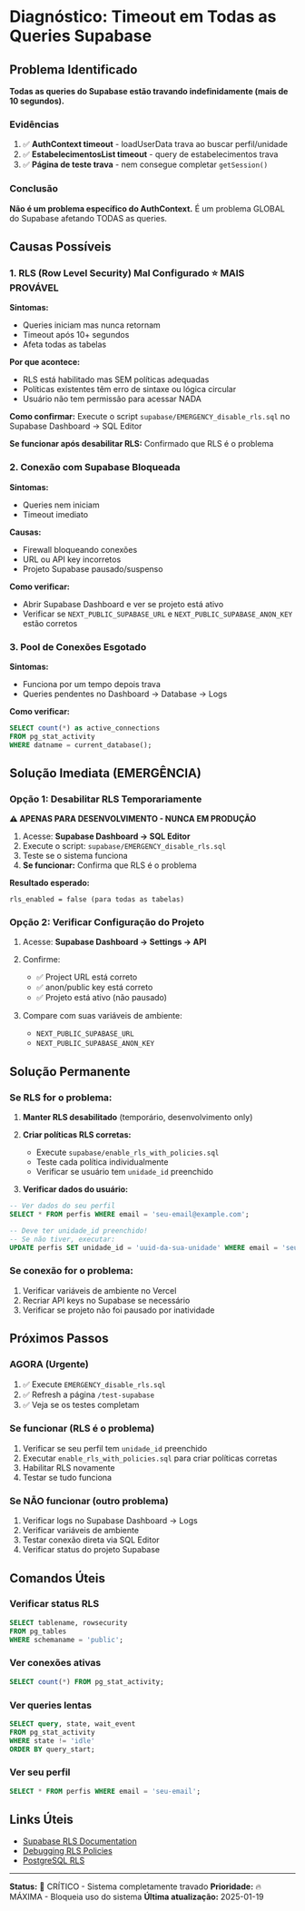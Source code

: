 # Diagnóstico: Timeout em Todas as Queries Supabase

## Problema Identificado

**Todas as queries do Supabase estão travando indefinidamente (mais de 10 segundos).**

### Evidências

1. ✅ **AuthContext timeout** - loadUserData trava ao buscar perfil/unidade
2. ✅ **EstabelecimentosList timeout** - query de estabelecimentos trava
3. ✅ **Página de teste trava** - nem consegue completar `getSession()`

### Conclusão

**Não é um problema específico do AuthContext.** É um problema GLOBAL do Supabase afetando TODAS as queries.

## Causas Possíveis

### 1. RLS (Row Level Security) Mal Configurado ⭐ MAIS PROVÁVEL

**Sintomas:**
- Queries iniciam mas nunca retornam
- Timeout após 10+ segundos
- Afeta todas as tabelas

**Por que acontece:**
- RLS está habilitado mas SEM políticas adequadas
- Políticas existentes têm erro de sintaxe ou lógica circular
- Usuário não tem permissão para acessar NADA

**Como confirmar:**
Execute o script `supabase/EMERGENCY_disable_rls.sql` no Supabase Dashboard → SQL Editor

**Se funcionar após desabilitar RLS:** Confirmado que RLS é o problema

### 2. Conexão com Supabase Bloqueada

**Sintomas:**
- Queries nem iniciam
- Timeout imediato

**Causas:**
- Firewall bloqueando conexões
- URL ou API key incorretos
- Projeto Supabase pausado/suspenso

**Como verificar:**
- Abrir Supabase Dashboard e ver se projeto está ativo
- Verificar se `NEXT_PUBLIC_SUPABASE_URL` e `NEXT_PUBLIC_SUPABASE_ANON_KEY` estão corretos

### 3. Pool de Conexões Esgotado

**Sintomas:**
- Funciona por um tempo depois trava
- Queries pendentes no Dashboard → Database → Logs

**Como verificar:**
```sql
SELECT count(*) as active_connections
FROM pg_stat_activity
WHERE datname = current_database();
```

## Solução Imediata (EMERGÊNCIA)

### Opção 1: Desabilitar RLS Temporariamente

**⚠️ APENAS PARA DESENVOLVIMENTO - NUNCA EM PRODUÇÃO**

1. Acesse: **Supabase Dashboard → SQL Editor**
2. Execute o script: `supabase/EMERGENCY_disable_rls.sql`
3. Teste se o sistema funciona
4. **Se funcionar:** Confirma que RLS é o problema

**Resultado esperado:**
```
rls_enabled = false (para todas as tabelas)
```

### Opção 2: Verificar Configuração do Projeto

1. Acesse: **Supabase Dashboard → Settings → API**
2. Confirme:
   - ✅ Project URL está correto
   - ✅ anon/public key está correto
   - ✅ Projeto está ativo (não pausado)

3. Compare com suas variáveis de ambiente:
   - `NEXT_PUBLIC_SUPABASE_URL`
   - `NEXT_PUBLIC_SUPABASE_ANON_KEY`

## Solução Permanente

### Se RLS for o problema:

1. **Manter RLS desabilitado** (temporário, desenvolvimento only)
2. **Criar políticas RLS corretas:**
   - Execute `supabase/enable_rls_with_policies.sql`
   - Teste cada política individualmente
   - Verificar se usuário tem `unidade_id` preenchido

3. **Verificar dados do usuário:**
```sql
-- Ver dados do seu perfil
SELECT * FROM perfis WHERE email = 'seu-email@example.com';

-- Deve ter unidade_id preenchido!
-- Se não tiver, executar:
UPDATE perfis SET unidade_id = 'uuid-da-sua-unidade' WHERE email = 'seu-email@example.com';
```

### Se conexão for o problema:

1. Verificar variáveis de ambiente no Vercel
2. Recriar API keys no Supabase se necessário
3. Verificar se projeto não foi pausado por inatividade

## Próximos Passos

### AGORA (Urgente)

1. ✅ Execute `EMERGENCY_disable_rls.sql`
2. ✅ Refresh a página `/test-supabase`
3. ✅ Veja se os testes completam

### Se funcionar (RLS é o problema)

1. Verificar se seu perfil tem `unidade_id` preenchido
2. Executar `enable_rls_with_policies.sql` para criar políticas corretas
3. Habilitar RLS novamente
4. Testar se tudo funciona

### Se NÃO funcionar (outro problema)

1. Verificar logs no Supabase Dashboard → Logs
2. Verificar variáveis de ambiente
3. Testar conexão direta via SQL Editor
4. Verificar status do projeto Supabase

## Comandos Úteis

### Verificar status RLS
```sql
SELECT tablename, rowsecurity
FROM pg_tables
WHERE schemaname = 'public';
```

### Ver conexões ativas
```sql
SELECT count(*) FROM pg_stat_activity;
```

### Ver queries lentas
```sql
SELECT query, state, wait_event
FROM pg_stat_activity
WHERE state != 'idle'
ORDER BY query_start;
```

### Ver seu perfil
```sql
SELECT * FROM perfis WHERE email = 'seu-email';
```

## Links Úteis

- [Supabase RLS Documentation](https://supabase.com/docs/guides/auth/row-level-security)
- [Debugging RLS Policies](https://supabase.com/docs/guides/database/postgres/row-level-security#testing-policies)
- [PostgreSQL RLS](https://www.postgresql.org/docs/current/ddl-rowsecurity.html)

---

**Status:** 🔴 CRÍTICO - Sistema completamente travado
**Prioridade:** 🔥 MÁXIMA - Bloqueia uso do sistema
**Última atualização:** 2025-01-19

